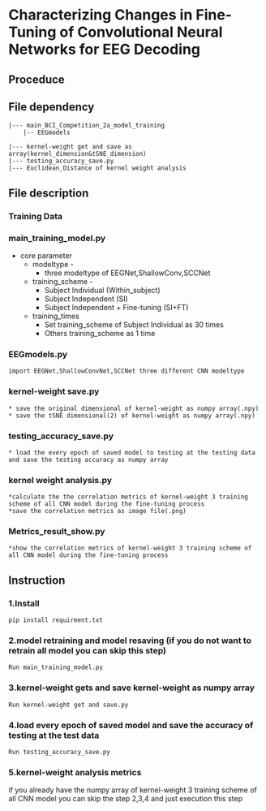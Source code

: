# Characterizing Changes in Fine-Tuning of Convolutional Neural Networks for EEG Decoding

## Proceduce



## File dependency
    |--- main_BCI_Competition_2a_model_training
        |-- EEGmodels

    |--- kernel-weight get and save as array(kernel_dimension&tSNE_dimension)
    |--- testing_accuracy_save.py
    |--- Euclidean_Distance of kernel weight analysis
## File description
### Training Data
    
### main_training_model.py
* core parameter 
  * modeltype - 
    * three modeltype of EEGNet,ShallowConv,SCCNet
  * training_scheme - 
    * Subject Individual (Within_subject)
    * Subject Independent (SI)
    * Subject Independent + Fine-tuning (SI+FT)
  * training_times
    * Set training_scheme of Subject Individual as 30 times
    * Others training_scheme as 1 time
  
### EEGmodels.py
    import EEGNet,ShallowConvNet,SCCNet three different CNN modeltype 

### kernel-weight save.py
    * save the original dimensional of kernel-weight as numpy array(.npy)
    * save the tSNE dimensional(2) of kernel-weight as numpy array(.npy)
### testing_accuracy_save.py
    * load the every epoch of saved model to testing at the testing data and save the testing accuracy as numpy array
### kernel weight analysis.py
    *calculate the the correlation metrics of kernel-weight 3 training scheme of all CNN model during the fine-tuning process
    *save the correlation metrics as image file(.png)
### Metrics_result_show.py
    *show the correlation metrics of kernel-weight 3 training scheme of all CNN model during the fine-tuning process
## Instruction 

### 1.Install 
    pip install requirment.txt
    
### 2.model retraining and model resaving (if you do not want to retrain all model you can skip this step)
    
    Run main_training_model.py
    

### 3.kernel-weight gets and save kernel-weight as numpy array

    Run kernel-weight get and save.py
    
### 4.load every epoch of saved model and save the accuracy of testing at the test data 
    Run testing_accuracy_save.py
    
### 5.kernel-weight analysis metrics
if you already have the numpy array of kernel-weight 3 training scheme of all CNN model you can skip the step 2,3,4 and just execution this step
